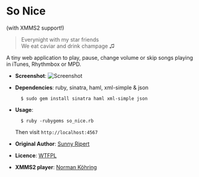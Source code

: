 So Nice
=======
(with XMMS2 support!)

> Everynight with my star friends  
> We eat caviar and drink champage ♫

A tiny web application to play, pause, change volume or skip songs playing
in iTunes, Rhythmbox or MPD.

- **Screenshot**: ![Screenshot](https://github.com/sunny/so-nice/raw/master/screenshot.png)
- **Dependencies**: ruby, sinatra, haml, xml-simple & json

        $ sudo gem install sinatra haml xml-simple json

- **Usage**:

        $ ruby -rubygems so_nice.rb

    Then visit `http://localhost:4567`

- **Original Author**: [Sunny Ripert](http://sunfox.org/)
- **Licence**: [WTFPL](http://sam.zoy.org/wtfpl/)
- **XMMS2 player**: [Norman Köhring](http://nkoehring.de/)

